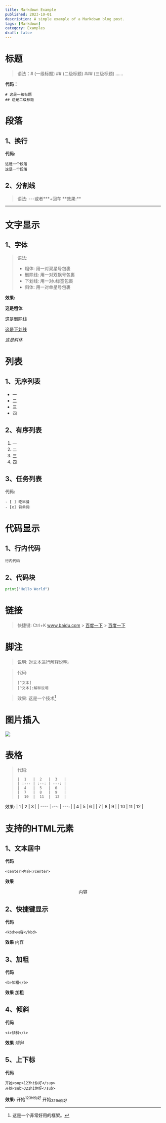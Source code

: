 ```yaml
---
title: Markdown Example
published: 2023-10-01
description: A simple example of a Markdown blog post.
tags: [Markdown]
category: Examples
draft: false
---
```


# 标题

> 语法：# (一级标题) ## (二级标题) ### (三级标题) ......

**代码：**

```text
# 这是一级标题
## 这是二级标题
```

# 段落

## 1、换行

**代码:**

```text
这是一个段落
这是一个段落
```

## 2、分割线

> 语法: ---或者**\*+回车
> **效果:\*\*

---

# 文字显示

## 1、字体

> 语法:
>
> - 粗体: 用一对双星号包裹
> - 删除线: 用一对双飘号包裹
> - 下划线: 用一对u标签包裹
> - 斜体: 用一对单星号包裹

**效果:**

**这是粗体**

~~这是删除线~~

<u>这是下划线</u>

_这是斜体_

# 列表

## 1、无序列表

- 一
- 二
- 三
- 四

## 2、有序列表

1. 一
2. 二
3. 三
4. 四

## 3、任务列表

代码:

```text
- [ ] 吃早餐
- [x] 背单词
```

# 代码显示

## 1、行内代码

`行内代码`

## 2、代码块

```python
print("Hello World")
```

# 链接

> 快捷键: Ctrl+K
> www.baidu.com > [百度一下](https://www.baidu.com) > [百度一下](https://www.baidu.com "https://www.baidu.com")

# 脚注

> 说明: 对文本进行解释说明。

> 代码:
>
> ```text
> [^文本]
> [^文本]:解释说明
> ```

> 效果:
> 这是一个技术[^①]
>
> [^①]: 这是一个非常好用的框架。

# 图片插入

![](https://cdn.jsdelivr.net/gh/lordhamster66/imgs/img/2024/06/07/20240607103633.jpeg)

# 表格

> 代码:
>
> ```text
> |  1   |  2   |  3   |
> | :--- | :--: | ---: |
> |  4   |  5   |  6   |
> |  7   |  8   |  9   |
> |  10  |  11  |  12  |
> ```

效果:
| 1 | 2 | 3 |
| ---- | :--: | ---: |
| 4 | 5 | 6 |
| 7 | 8 | 9 |
| 10 | 11 | 12 |

# 支持的HTML元素

## 1、文本居中

**代码**

```text
<center>内容</center>
```

**效果**

<center>内容</center>

## 2、快捷键显示

**代码**

```text
<kbd>内容</kbd>
```

**效果**
<kbd>内容</kbd>

## 3、加粗

**代码**

```text
<b>加粗</b>
```

**效果**
<b>加粗</b>

## 4、倾斜

**代码**

```text
<i>倾斜</i>
```

**效果**
<i>倾斜</i>

## 5、上下标

**代码**

```text
开始<sup>123hi你好</sup>
开始<sub>321hi你好</sub>
```

**效果:**
开始<sup>123hi你好</sup>
开始<sub>321hi你好</sub>
